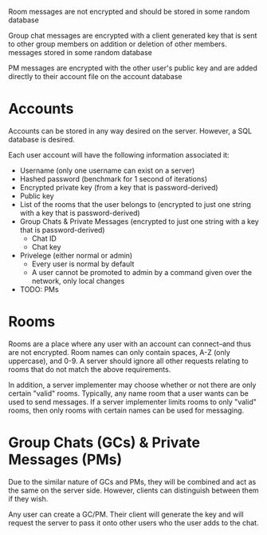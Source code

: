 Room messages are not encrypted and should be stored in some random database

Group chat messages are encrypted with a client generated key that is sent to other group members on addition or deletion of other members. messages stored in some random database

PM messages are encrypted with the other user's public key and are added directly to their account file on the account database


# Accounts
Accounts can be stored in any way desired on the server. However, a SQL database is desired.

Each user account will have the following information associated it:
* Username (only one username can exist on a server)
* Hashed password (benchmark for 1 second of iterations)
* Encrypted private key (from a key that is password-derived)
* Public key
* List of the rooms that the user belongs to (encrypted to just one string with a key that is password-derived)
* Group Chats & Private Messages (encrypted to just one string with a key that is password-derived)
  * Chat ID
  * Chat key
* Privelege (either normal or admin)
  * Every user is normal by default
  * A user cannot be promoted to admin by a command given over the network, only local changes
* TODO: PMs

# Rooms
Rooms are a place where any user with an account can connect–and thus are not encrypted. Room names can only contain spaces, A-Z (only uppercase), and 0-9. A server should ignore all other requests relating to rooms that do not match the above requirements.

In addition, a server implementer may choose whether or not there are only certain "valid" rooms. Typically, any name room that a user wants can be used to send messages. If a server implementer limits rooms to only "valid" rooms, then only rooms with certain names can be used for messaging.

# Group Chats (GCs) & Private Messages (PMs)
Due to the similar nature of GCs and PMs, they will be combined and act as the same on the server side. However, clients can distinguish between them if they wish.

Any user can create a GC/PM. Their client will generate the key and will request the server to pass it onto other users who the user adds to the chat.
